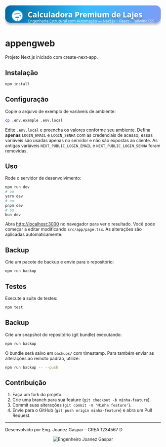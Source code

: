 <!-- Banner premium SVG topo do README.md -->
<p align="center">
  <svg width="100%" height="120" viewBox="0 0 900 120" fill="none" xmlns="http://www.w3.org/2000/svg">
    <defs>
      <linearGradient id="lajepremium" x1="0" y1="0" x2="900" y2="120" gradientUnits="userSpaceOnUse">
        <stop stop-color="#0369a1"/>
        <stop offset="0.5" stop-color="#38bdf8"/>
        <stop offset="1" stop-color="#7f9cf5"/>
      </linearGradient>
      <filter id="shadow" x="-10" y="0" width="920" height="140" filterUnits="userSpaceOnUse">
        <feDropShadow dx="0" dy="10" stdDeviation="6" flood-color="#22222255"/>
      </filter>
    </defs>
    <rect width="900" height="100" rx="30" fill="url(#lajepremium)" filter="url(#shadow)" />
    <!-- Ícone de engenharia estilizado (capacete + régua) -->
    <g>
      <circle cx="70" cy="60" r="32" fill="#fff" stroke="#0ea5e9" stroke-width="4"/>
      <rect x="59" y="65" width="22" height="8" rx="3" fill="#0ea5e9"/>
      <rect x="86" y="53" width="9" height="9" rx="2" fill="#7f9cf5" transform="rotate(35 86 53)"/>
      <rect x="52" y="48" width="36" height="6" rx="2" fill="#7f9cf5" transform="rotate(-10 52 48)"/>
      <rect x="68" y="76" width="4" height="15" rx="2" fill="#38bdf8"/>
    </g>
    <text x="130" y="70" font-size="44" font-family="Segoe UI, Arial, sans-serif" font-weight="bold" fill="#fff" filter="url(#shadow)">
      Calculadora Premium de Lajes
    </text>
    <text x="132" y="98" font-size="22" font-family="Segoe UI, Arial, sans-serif" fill="#e0f2fe">
      Engenharia Estrutural com Automação &mdash; Next.js + React + TailwindCSS
    </text>
  </svg>
</p>

# appengweb

Projeto Next.js iniciado com create-next-app.

## Instalação

```bash
npm install
```

## Configuração

Copie o arquivo de exemplo de variáveis de ambiente:

```bash
cp .env.example .env.local
```

Edite `.env.local` e preencha os valores conforme seu ambiente. Defina **apenas** `LOGIN_EMAIL` e `LOGIN_SENHA` com as credenciais de acesso; essas variáveis são usadas apenas no servidor e não são expostas ao cliente. As antigas variáveis `NEXT_PUBLIC_LOGIN_EMAIL` e `NEXT_PUBLIC_LOGIN_SENHA` foram removidas.

## Uso

Rode o servidor de desenvolvimento:

```bash
npm run dev
# ou
yarn dev
# ou
pnpm dev
# ou
bun dev
```

Abra [http://localhost:3000](http://localhost:3000) no navegador para ver o resultado.
Você pode começar a editar modificando `src/app/page.tsx`. As alterações são aplicadas automaticamente.

## Backup

Crie um pacote de backup e envie para o repositório:

```bash
npm run backup
```

## Testes

Execute a suíte de testes:

```bash
npm test
```

## Backup

Crie um snapshot do repositório (git bundle) executando:

```bash
npm run backup
```

O bundle será salvo em `backups/` com timestamp. Para também enviar as alterações ao remoto padrão, utilize:

```bash
npm run backup -- --push
```

## Contribuição

1. Faça um fork do projeto.
2. Crie uma branch para sua feature (`git checkout -b minha-feature`).
3. Commit suas alterações (`git commit -m 'Minha feature'`).
4. Envie para o GitHub (`git push origin minha-feature`) e abra um Pull Request.

---

Desenvolvido por Eng. Joanez Gaspar – CREA 1234567 D

<p align="center">
  <img alt="Engenheiro Joanez Gaspar" src="https://img.shields.io/badge/%F0%9F%91%B7%20Eng.%20Joanez%20Gaspar-1234567%20D%20CREA-38bdf8?style=for-the-badge&color=0369a1&labelColor=27272a">
</p>
